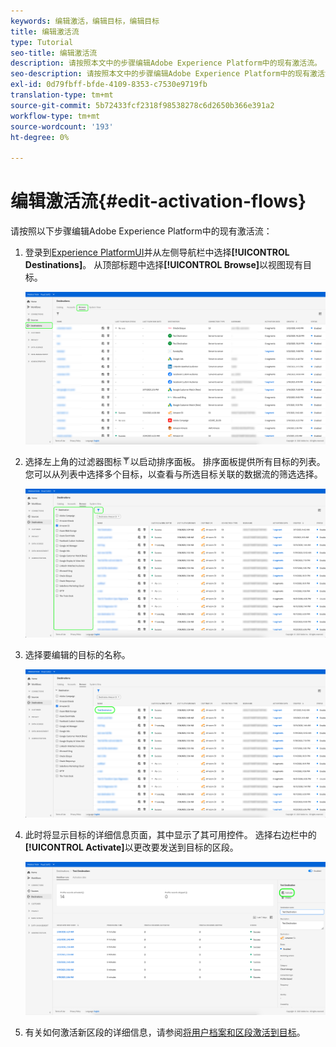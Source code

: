 ```yaml
---
keywords: 编辑激活，编辑目标，编辑目标
title: 编辑激活流
type: Tutorial
seo-title: 编辑激活流
description: 请按照本文中的步骤编辑Adobe Experience Platform中的现有激活流。
seo-description: 请按照本文中的步骤编辑Adobe Experience Platform中的现有激活流。
exl-id: 0d79fbff-bfde-4109-8353-c7530e9719fb
translation-type: tm+mt
source-git-commit: 5b72433fcf2318f98538278c6d2650b366e391a2
workflow-type: tm+mt
source-wordcount: '193'
ht-degree: 0%

---
```


# 编辑激活流{#edit-activation-flows}

请按照以下步骤编辑Adobe Experience Platform中的现有激活流：

1. 登录到[Experience PlatformUI](https://platform.adobe.com/)并从左侧导航栏中选择&#x200B;**[!UICONTROL Destinations]**。 从顶部标题中选择&#x200B;**[!UICONTROL Browse]**&#x200B;以视图现有目标。

   ![浏览目标](../assets/ui/edit-activation/browse-destinations.png)

2. 选择左上角的过滤器图标![过滤器图标](../assets/ui/edit-activation/filter.png)以启动排序面板。 排序面板提供所有目标的列表。 您可以从列表中选择多个目标，以查看与所选目标关联的数据流的筛选选择。

   ![筛选目标](../assets/ui/edit-activation/filter-destinations.png)

3. 选择要编辑的目标的名称。

   ![选择目标](../assets/ui/edit-activation/destination-select.png)

4. 此时将显示目标的详细信息页面，其中显示了其可用控件。 选择右边栏中的&#x200B;**[!UICONTROL Activate]**&#x200B;以更改要发送到目标的区段。

   ![目标详细信息](../assets/ui/edit-activation/destination-details.png)

5. 有关如何激活新区段的详细信息，请参阅[将用户档案和区段激活到目标](activate-destinations.md)。
